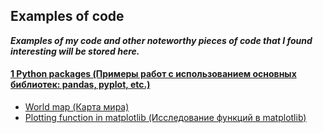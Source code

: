 ## Examples of code

***Examples of my code and other noteworthy pieces of code that I found interesting will be stored here.***


#### [1 Python packages (Примеры работ с использованием основных библиотек: pandas, pyplot, etc.)](/1%20Python%20packages)
* [World map (Карта мира)](/1%20Python%20packages/world_map)
* [Plotting function in matplotlib (Исследование функций в matplotlib)](/1%20Python%20packages/function)

